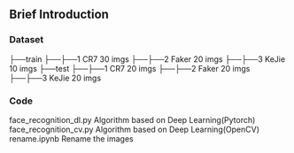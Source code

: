 ## Brief Introduction
### Dataset
├──train
├──├──1     CR7 30 imgs
├──├──2     Faker 20 imgs
├──├──3     KeJie 10 imgs
├──test
├──├──1     CR7 20 imgs
├──├──2     Faker 20 imgs
├──├──3     KeJie 20 imgs

### Code
face_recognition_dl.py    Algorithm based on Deep Learning(Pytorch)
face_recognition_cv.py    Algorithm based on Deep Learning(OpenCV)
rename.ipynb              Rename the images
